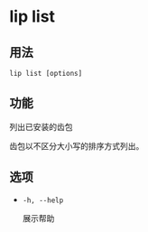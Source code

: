 # lip list

## 用法

```shell
lip list [options]
```

## 功能

列出已安装的齿包

齿包以不区分大小写的排序方式列出。

## 选项

- `-h, --help`

  展示帮助